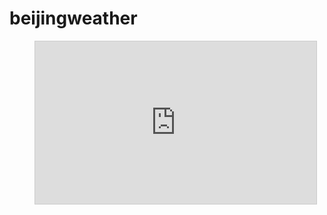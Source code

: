 # beijingweather

<figure class="video_container">
<iframe width="450" height="260" style="border: 1px solid #cccccc;" src="https://thingspeak.com/apps/matlab_visualizations/259043">
</iframe>
</figure>
